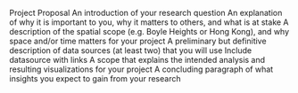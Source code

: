 Project Proposal
An introduction of your research question
An explanation of why it is important to you, why it matters to others, and what is at stake
A description of the spatial scope (e.g. Boyle Heights or Hong Kong), and why space and/or time matters for your project
A preliminary but definitive description of data sources (at least two) that you will use
Include datasource with links
A scope that explains the intended analysis and resulting visualizations for your project
A concluding paragraph of what insights you expect to gain from your research

